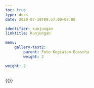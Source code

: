 ```yaml
---
toc: true
type: docs
date: 2020-07-19T09:57:00+07:00

identifier: kunjungan
linktitle: Kunjungan

menu:
    gallery-test2:
        parent: Foto Kegiatan Bosscha
        weight: 2

weight: 2
---
```


{{<foldergallery src="visit">}}